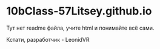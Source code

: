 # 10bClass-57Litsey.github.io
Тут нет readme файла, учите html и понимайте всё сами.

Кстати, разработчик -  LeonidVR
